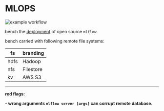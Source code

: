 # MLOPS

![example workflow](https://github.com/MarcelNasser/benchmark-mlops/actions/workflows/docker.yml/badge.svg)

bench the [deployment](https://mlflow.org/docs/latest/tracking.html) of open source `mlflow`.

bench carried with following remote file systems:

| fs   | branding  |
|------|-----------|
| hdfs | Hadoop    | 
| nfs  | Filestore |
| kv   | AWS S3    |

---
**red flags:** 

**- wrong arguments `mlflow server [args]` can corrupt remote database.**



